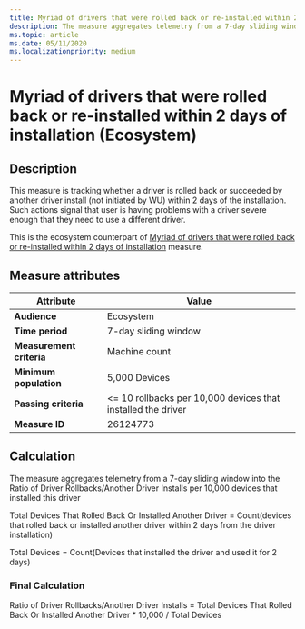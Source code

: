 ```yaml
---
title: Myriad of drivers that were rolled back or re-installed within 2 days of installation (Ecosystem)
description: The measure aggregates telemetry from a 7-day sliding window into a myriad of distinct machines that were rolled back or re-installed within 2 days of installation (Ecosystem)
ms.topic: article
ms.date: 05/11/2020
ms.localizationpriority: medium
---
```


# Myriad of drivers that were rolled back or re-installed within 2 days of installation (Ecosystem)

## Description

This measure is tracking whether a driver is rolled back or succeeded by another driver install (not initiated by WU) within 2 days of the installation. Such actions signal that user is having problems with a driver severe enough that they need to use a different driver.

This is the ecosystem counterpart of [Myriad of drivers that were rolled back or re-installed within 2 days of installation](./myriad-drivers-rolled-back-standard.md) measure.

## Measure attributes

|Attribute|Value|
|----|----|
|**Audience**|Ecosystem|
|**Time period**|7-day sliding window|
|**Measurement criteria**|Machine count|
|**Minimum population**|5,000 Devices|
|**Passing criteria**|<= 10 rollbacks per 10,000 devices that installed the driver|
|**Measure ID**|26124773|

## Calculation

The measure aggregates telemetry from a 7-day sliding window into the Ratio of Driver Rollbacks/​Another Driver Installs per 10,000 devices that installed this driver

Total Devices That Rolled Back Or Installed Another Driver = Count(devices that rolled back or installed another driver within 2 days from the driver installation)

Total Devices = Count(Devices that installed the driver and used it for 2 days)

### Final Calculation

Ratio of Driver Rollbacks/Another Driver Installs = Total Devices That Rolled Back Or Installed Another Driver * 10,000 / Total Devices

